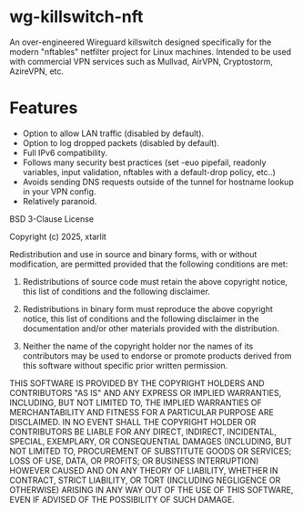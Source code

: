 # wg-killswitch-nft
An over-engineered Wireguard killswitch designed specifically for the modern "nftables" netfilter project for Linux machines. 
Intended to be used with commercial VPN services such as Mullvad, AirVPN, Cryptostorm, AzireVPN, etc. 

# Features
 - Option to allow LAN traffic (disabled by default).
 - Option to log dropped packets (disabled by default).
 - Full IPv6 compatibility.
 - Follows many security best practices (set -euo pipefail, readonly variables, input validation, nftables with a default-drop policy, etc..) 
 - Avoids sending DNS requests outside of the tunnel for hostname lookup in your VPN config.
 - Relatively paranoid.

BSD 3-Clause License

Copyright (c) 2025, xtarlit

Redistribution and use in source and binary forms, with or without
modification, are permitted provided that the following conditions are met:

1. Redistributions of source code must retain the above copyright notice, this
   list of conditions and the following disclaimer.

2. Redistributions in binary form must reproduce the above copyright notice,
   this list of conditions and the following disclaimer in the documentation
   and/or other materials provided with the distribution.

3. Neither the name of the copyright holder nor the names of its
   contributors may be used to endorse or promote products derived from
   this software without specific prior written permission.

THIS SOFTWARE IS PROVIDED BY THE COPYRIGHT HOLDERS AND CONTRIBUTORS "AS IS"
AND ANY EXPRESS OR IMPLIED WARRANTIES, INCLUDING, BUT NOT LIMITED TO, THE
IMPLIED WARRANTIES OF MERCHANTABILITY AND FITNESS FOR A PARTICULAR PURPOSE ARE
DISCLAIMED. IN NO EVENT SHALL THE COPYRIGHT HOLDER OR CONTRIBUTORS BE LIABLE
FOR ANY DIRECT, INDIRECT, INCIDENTAL, SPECIAL, EXEMPLARY, OR CONSEQUENTIAL
DAMAGES (INCLUDING, BUT NOT LIMITED TO, PROCUREMENT OF SUBSTITUTE GOODS OR
SERVICES; LOSS OF USE, DATA, OR PROFITS; OR BUSINESS INTERRUPTION) HOWEVER
CAUSED AND ON ANY THEORY OF LIABILITY, WHETHER IN CONTRACT, STRICT LIABILITY,
OR TORT (INCLUDING NEGLIGENCE OR OTHERWISE) ARISING IN ANY WAY OUT OF THE USE
OF THIS SOFTWARE, EVEN IF ADVISED OF THE POSSIBILITY OF SUCH DAMAGE.
